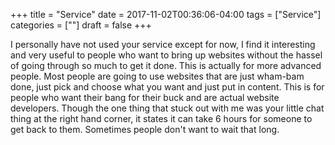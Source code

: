 +++
title = "Service"
date = 2017-11-02T00:36:06-04:00
tags = ["Service"]
categories = [""]
draft = false
+++

I personally have not used your service except for now, I find it interesting and very useful to people who want to
bring up websites without the hassel of going through so much to get it done. This is actually for more advanced people.
Most people are going to use websites that are just wham-bam done, just pick and choose what you want and just 
put in content. This is for people who want their bang for their buck and are actual website developers. Though the
one thing that stuck out with me was your little chat thing at the right hand corner, it states it can take 6 hours for
someone to get back to them. Sometimes people don't want to wait that long.